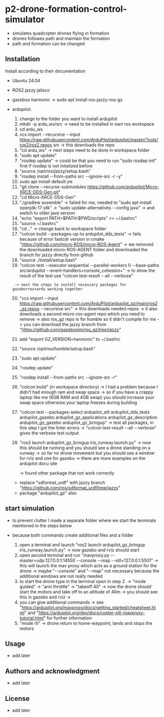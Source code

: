 # p2-drone-formation-control-simulator

- simulates quadcopter drones flying in formation
- drones followes path and maintain the formation
- path and formation can be changed

## Installation
Install according to their documentation
- Ubuntu 24.04 
- ROS2 jazzy jalisco  
- gazeboo harmonic -> sudo apt install ros-jazzy-ros-gz 
- ardupilot:
    1. change to the folder you want to install ardupilot 
    2. mkdir -p ardu_ws/src
        -> need to be installed in own ros workspace        
    3. cd ardu_ws
    4. vcs import --recursive --input  https://raw.githubusercontent.com/ArduPilot/ardupilot/master/Tools/ros2/ros2.repos src
        -> this downloads the repo
    4. "cd ardu_ws"
        -> next steps need to be done in workspace folder
    5. "sudo apt update" 
    6. "rosdep update"
        -> could be that you need to run "sudo rosdep init" first if rosdep is not initalized before
    7. "source /opt/ros/jazzy/setup.bash"
    8. "rosdep install --from-paths src --ignore-src -r -y"
    9. sudo apt install default-jre
    10. "git clone --recurse-submodules https://github.com/ardupilot/Micro-XRCE-DDS-Gen.git"
    11. "cd Micro-XRCE-DDS-Gen"
    12. "./gradlew assemble"
        -> failed for me, needed to "sudo apt install openjdk-17-jdk"
        -> "sudo update-alternatives --config java"
        -> and switch to older java version 
    14. "echo "export PATH=\$PATH:$PWD/scripts" >> ~/.bashrc"
    15. "source ~/.bashrc"
    16. "cd .."
        -> change back to workspace folder
    17. "colcon build --packages-up-to ardupilot_dds_tests"
        -> fails because of error fastcdr version in cmake
           "https://github.com/micro-ROS/micro-ROS-Agent"
        -> we removed the downloaded micro-ROS-AGENT folder 
           and downloaded the branch for jazzy directly from github
    18. "source ./install/setup.bash"
    19. "colcon test --executor sequential --parallel-workers 0 --base-paths src/ardupilot --event-handlers=console_cohesion+"
        -> to show the result of the test use "colcon test-result --all --verbose"
        
       -> next the steps to install necessary packages for gazebo+ros+ardu working together 
    20. "vcs import --input https://raw.githubusercontent.com/ArduPilot/ardupilot_gz/main/ros2_gz.repos --recursive src"
        -> this downloads needed repos
        -> it also downloads a second micro-ros-agent repo which you need to remove 
        -> also ros_gz repo is for humble so it didn't compile for me
        -> you can download the jazzy branch from "https://github.com/gazebosim/ros_gz/tree/jazzy"
    21. add "export GZ_VERSION=harmonic" to ~/.bashrc
    22. "source /opt/ros/humble/setup.bash"
    23. "sudo apt update"
    24. "rosdep update"
    25. "rosdep install --from-paths src --ignore-src -r"    
    26. "colcon build" (in workspace directory)
        -> I had a problem because I didn't had enough ram and swap space 
        -> so if you have a crappy laptop like me (8GB RAM and 4GB swap) you should increase your swap space otherwise 
           your laptop freezes during building 
    27. "colcon test --packages-select ardupilot_sitl ardupilot_dds_tests ardupilot_gazebo ardupilot_gz_applications ardupilot_gz_description ardupilot_gz_gazebo ardupilot_gz_bringup"
        -> test all packages, in this step I got the linter errors
        -> "colcon test-result --all --verbose" gives the verbose test output
    28. "ros2 launch ardupilot_gz_bringup iris_runway.launch.py"
        -> now this should be running and you should see a drone standing on a runway
        -> so far no drone movement but you should see a  window for rviz and  one for gazebo 
        -> there are more examples on the ardupilot docu site

        -> found other package that not work correctly
    - replace "sdformat_urdf" with jazzy branch "https://github.com/ros/sdformat_urdf/tree/jazzy"
    - package "ardupilot_gz" also  

## start simulation

- to prevent clutter I made a separate folder where we start the terminals mentioned in the steps below
- because both commands create additional files and a folder 

    1. open a terminal and launch "ros2 launch ardupilot_gz_bringup iris_runway.launch.py"
        -> now gazebo and rviz should start
    2. open second terminal and run "mavproxy.py --master=udp:127.0.0.1:14550  --console --map --sitl=127.0.0.1:5501"
        -> this will launch the mav proxy which acts as a ground station for the drone
        -> maybe "--console" and "--map" not necessary because the additional windows are not really needed
    3. to start the drone type in the terminal open in step 2.
        -> "mode guided"
        -> "arm throttle"
        -> "takeoff 40"
        -> now the drone should start the motors and take off to an altitude of 40m
        -> you should see this in gazebo and rviz
        -> 
    4. you can give additional commands
        -> see "https://ardupilot.org/mavproxy/docs/getting_started/cheatsheet.html"
           and "https://ardupilot.org/dev/docs/copter-sitl-mavproxy-tutorial.html"
           for further information
    5. "mode rtl"
        -> drone return to home-waypoint, lands and stops the motors

## Usage
- add later

## Authors and acknowledgment
- add later

## License
- add later

